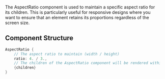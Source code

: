 The AspectRatio component is used to maintain a specific aspect ratio for its children. This is particularly useful for responsive designs where you want to ensure that an element retains its proportions regardless of the screen size.

## Component Structure

```rust
AspectRatio {
    // The aspect ratio to maintain (width / height)
    ratio: 4. / 3.,
    // The children of the AspectRatio component will be rendered within it.
    {children}
}
```
